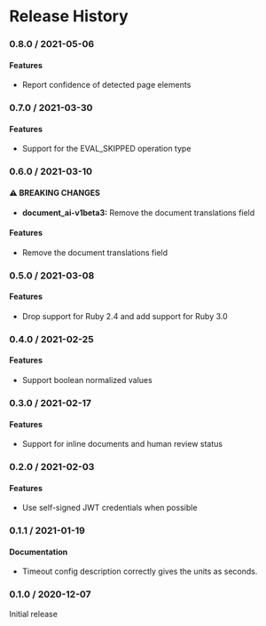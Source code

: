 # Release History

### 0.8.0 / 2021-05-06

#### Features

* Report confidence of detected page elements

### 0.7.0 / 2021-03-30

#### Features

* Support for the EVAL_SKIPPED operation type

### 0.6.0 / 2021-03-10

#### ⚠ BREAKING CHANGES

* **document_ai-v1beta3:** Remove the document translations field

#### Features

* Remove the document translations field

### 0.5.0 / 2021-03-08

#### Features

* Drop support for Ruby 2.4 and add support for Ruby 3.0

### 0.4.0 / 2021-02-25

#### Features

* Support boolean normalized values

### 0.3.0 / 2021-02-17

#### Features

* Support for inline documents and human review status

### 0.2.0 / 2021-02-03

#### Features

* Use self-signed JWT credentials when possible

### 0.1.1 / 2021-01-19

#### Documentation

* Timeout config description correctly gives the units as seconds.

### 0.1.0 / 2020-12-07

Initial release
